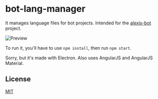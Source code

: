 # bot-lang-manager

It manages language files for bot projects. Intended for the [alexis-bot](https://github.com/jkcgs/alexis-bot) project.

![Preview](https://i.imgur.com/DD8m2wn.png)

To run it, you'll have to use `npm install`, then run `npm start`. 

Sorry, but it's made with Electron. Also uses AngularJS and AngularJS Material.

## License

[MIT](LICENSE.md)
